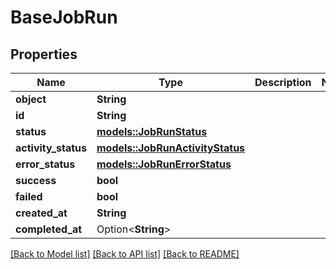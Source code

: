 # BaseJobRun

## Properties

Name | Type | Description | Notes
------------ | ------------- | ------------- | -------------
**object** | **String** |  | 
**id** | **String** |  | 
**status** | [**models::JobRunStatus**](JobRunStatus.md) |  | 
**activity_status** | [**models::JobRunActivityStatus**](JobRunActivityStatus.md) |  | 
**error_status** | [**models::JobRunErrorStatus**](JobRunErrorStatus.md) |  | 
**success** | **bool** |  | 
**failed** | **bool** |  | 
**created_at** | **String** |  | 
**completed_at** | Option<**String**> |  | 

[[Back to Model list]](../README.md#documentation-for-models) [[Back to API list]](../README.md#documentation-for-api-endpoints) [[Back to README]](../README.md)


